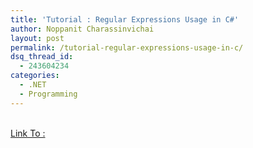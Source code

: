 ```yaml
---
title: 'Tutorial : Regular Expressions Usage in C#'
author: Noppanit Charassinvichai
layout: post
permalink: /tutorial-regular-expressions-usage-in-c/
dsq_thread_id:
  - 243604234
categories:
  - .NET
  - Programming
---
```

[  
Link To :  
][1]

 [1]: http://www.c-sharpcorner.com/UploadFile/prasad_1/RegExpPSD12062005021717AM/RegExpPSD.aspx